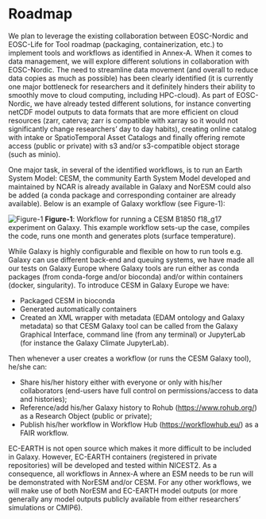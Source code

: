 # Roadmap

We plan to leverage the existing collaboration between EOSC-Nordic and EOSC-Life for Tool roadmap (packaging, containerization, etc.) to implement tools and workflows as identified in Annex-A. 
When it comes to data management, we will explore different solutions in collaboration with EOSC-Nordic. The need to streamline data movement (and overall to reduce data copies as much as possible) has been clearly identified (it is currently one major bottleneck for researchers and it definitely hinders their ability to smoothly move to cloud computing, including HPC-cloud). As part of EOSC-Nordic, we have already tested different solutions, for instance converting netCDF model outputs to data formats that are more efficient on cloud resources (zarr, caterva; zarr is compatible with xarray so it would not significantly change researchers’ day to day habits), creating online catalog with intake or SpatioTemporal Asset Catalogs and finally offering remote access (public or private) with s3 and/or s3-compatible object storage (such as minio). 

One major task, in several of the identified workflows, is to run an Earth System Model: CESM, the community Earth System Model developed and maintained by NCAR is already available in Galaxy and NorESM could also be added (a conda package and corresponding container are already available). Below is an example of Galaxy workflow (see Figure-1):


![Figure-1](figure-1.png)
**Figure-1**: Workflow for running a CESM B1850 f18_g17 experiment on Galaxy. This example workflow sets-up the case, compiles the code, runs one month and generates plots (surface temperature). 

While Galaxy is highly configurable and flexible on how to run tools e.g. Galaxy can use different back-end and queuing systems, we have made all our tests on Galaxy Europe where Galaxy tools are run either as conda packages (from conda-forge and/or bioconda) and/or within containers (docker, singularity).
To introduce CESM in Galaxy Europe we have:
- Packaged CESM in bioconda 
- Generated automatically containers
- Created an XML wrapper with metadata (EDAM ontology and Galaxy metadata) so that CESM Galaxy tool can be called from the Galaxy Graphical Interface, command line (from any terminal) or JupyterLab (for instance the Galaxy Climate JupyterLab).

Then whenever a user creates a workflow (or runs the CESM Galaxy tool), he/she can:
- Share his/her history either with everyone or only with his/her collaborators (end-users have full control on permissions/access to data and histories);
- Reference/add his/her Galaxy history to Rohub (https://www.rohub.org/) as a Research Object (public or private);
- Publish his/her workflow in Workflow Hub (https://workflowhub.eu/) as a FAIR workflow.

EC-EARTH is not open source which makes it more difficult to be included in Galaxy. However, EC-EARTH containers (registered in private repositories) will be developed and tested within NICEST2. As a consequence, all workflows in Annex-A where an ESM needs to be run will be demonstrated with NorESM and/or CESM. For any other workflows, we will make use of both NorESM and EC-EARTH model outputs (or more generally any model outputs publicly available from either researchers’ simulations or CMIP6).
